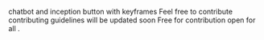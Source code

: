 chatbot and inception button with keyframes
Feel free to contribute
contributing guidelines will be updated soon
Free for contribution 
open for all
.
